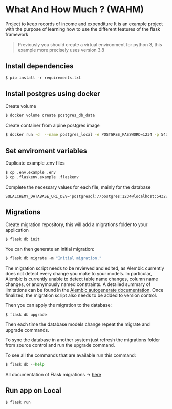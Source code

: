 # What And How Much ? (WAHM)
Project to keep records of income and expenditure It is an example project with
the purpose of learning how to use the different features of the flask framework

> Previously you should create a virtual environment for python 3, this example
> more precisely uses version 3.8

## Install dependencies
``` python
$ pip install -r requirements.txt
```

## Install postgres using docker
Create volume
``` sh
$ docker volume create postgres_db_data
```

Create container from alpine postgres image
``` sh
$ docker run -d  --name postgres_local -e POSTGRES_PASSWORD=1234 -p 5432:5432 -v postgres_db_data:/var/lib/postgresql/data postgres:alpine
```

## Set enviroment variables
Duplicate example .env files
``` sh
$ cp .env.example .env
$ cp .flaskenv.example .flaskenv
```

Complete the necessary values for each file, mainly for the database
``` env
SQLALCHEMY_DATABASE_URI_DEV='postgresql://postgres:1234@localhost:5432/<your_db_name>'
```




## Migrations

Create migration repository, this will add a migrations folder 
to your application
``` python
$ flask db init
```

You can then generate an initial migration:
``` python
$ flask db migrate -m "Initial migration."
```


The migration script needs to be reviewed and edited, as Alembic currently does 
not detect every change you make to your models. In particular, Alembic is 
currently unable to detect table name changes, column name changes, or 
anonymously named constraints. A detailed summary of limitations can be found 
in the [Alembic autogenerate documentation](https://alembic.sqlalchemy.org/en/latest/autogenerate.html#what-does-autogenerate-detect-and-what-does-it-not-detect). Once finalized, the migration script 
also needs to be added to version control.

Then you can apply the migration to the database:
``` python
$ flask db upgrade
```

Then each time the database models change repeat the migrate and upgrade commands.

To sync the database in another system just refresh the migrations folder from 
source control and run the upgrade command.

To see all the commands that are available run this command:
``` python
$ flask db --help
```

All documentation of Flask migrations -> [here](https://flask-migrate.readthedocs.io/en/latest/)

## Run app on Local
``` python
$ flask run
```